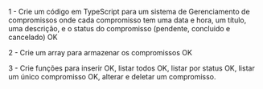 1 - Crie um código em TypeScript para um sistema de Gerenciamento de compromissos onde cada compromisso tem uma data e hora, um título, uma descrição, e o status do compromisso (pendente, concluido e cancelado) OK

2 - Crie um array para armazenar os compromissos OK

3 - Crie funções para inserir OK, listar todos OK, listar por status OK, listar um único compromisso OK, alterar e deletar um compromisso.